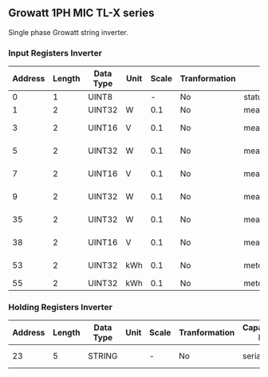 ## Growatt 1PH MIC TL-X series
Single phase Growatt string inverter.

### Input Registers Inverter
| Address | Length | Data Type | Unit | Scale | Tranformation | Capability ID | Capability name | Range | DeviceTypes |
| ------- | ------ | --------- | ---- | ----- | ------------- | ------------- | --------------- | ----- | ----------- |
| 0| 1| UINT8| | -| No| status_code.run_mode| Run mode| -| Inverter |
| 1| 2| UINT32| W| 0.1| No| measure_power.ac| AC power| -| Inverter |
| 3| 2| UINT16| V| 0.1| No| measure_voltage.pv1| PV 1 voltage| 0 - 360| Inverter |
| 5| 2| UINT32| W| 0.1| No| measure_power.pv1| PV 1 power| 0 - 20000| Inverter |
| 7| 2| UINT16| V| 0.1| No| measure_voltage.pv2| PV 2 voltage| 0 - 360| Inverter |
| 9| 2| UINT32| W| 0.1| No| measure_power.pv2| PV 2 power| 0 - 20000| Inverter |
| 35| 2| UINT32| W| 0.1| No| measure_power| Power| 0 - 40000| Inverter |
| 38| 2| UINT16| V| 0.1| No| measure_voltage.grid_l1| Grid L1 voltage| 0 - 300| Inverter |
| 53| 2| UINT32| kWh| 0.1| No| meter_power.today| Today| 0 - 100| Inverter |
| 55| 2| UINT32| kWh| 0.1| No| meter_power| Energy| >= 0.1| Inverter |
### Holding Registers Inverter
| Address | Length | Data Type | Unit | Scale | Tranformation | Capability ID | Capability name | Range | DeviceTypes |
| ------- | ------ | --------- | ---- | ----- | ------------- | ------------- | --------------- | ----- | ----------- |
| 23| 5| STRING| | -| No| serial| Serial number| -| Inverter |

